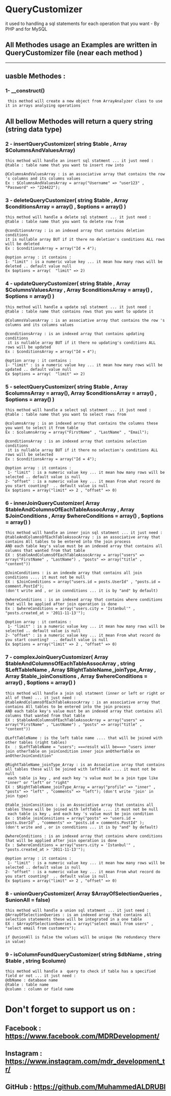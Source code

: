 # QueryCustomizer
it used to handling a sql statements for each operation that you want - By PHP and for MySQL


## All Methodes usage an Examples are written in QueryCustomizer file (near each method )

<hr> 

## uasble Methodes :

### 1-  __construct() 
     this method will create a new object from ArrayAnalyzer class to use it in arrays analyzing operations
     
## All bellow Methodes will return a query string (string data type)

### 2 - insertQueryCustomizer( string $table , Array $ColumnsAndValuesArray)
    this method will handle an insert sql statment ... it just need :
    @table : table name that you want to insert row into
    
    @ColumnsAndValuesArray : is an associative array that contains the row 's columns and its columns values
    Ex : $ColumnsAndValuesArray = array("Username" => "user123" , "Password" => "224422"); 
    
### 3 - deleteQueryCustomizer( string $table , Array $conditionsArray = array()  , $options = array()  )
    this method will handle a delete sql statment ... it just need :
    @table : table name that you want to delete row from
    
    @conditionsArray : is an indexed array that contains deletion conditions
    it is nullable array BUT if it there no deletion's conditions ALL rows will be deleted
    Ex : $conditionsArray = array("Id = 4");
    
    @option array : it contains : 
    1- "limit" : is a numeric value key ... it mean how many rows will be deleted .. default value null
    Ex $options = array(  "limit" => 2)
    
### 4 - updateQueryCustomizer( string $table , Array $ColumnsValuesArray , Array $conditionsArray = array() , $options = array() ) 
    this method will handle a update sql statment ... it just need :
    @table : table name that contains rows that you want to update it
    
    @ColumnsValuesArray : is an associative array that contains the row 's columns and its columns values
    
    @conditionsArray : is an indexed array that contains updating conditions
     it is nullable array BUT if it there no updating's conditions ALL rows will be updated
    Ex : $conditionsArray = array("Id = 4");
    
    @option array : it contains : 
    1- "limit" : is a numeric value key ... it mean how many rows will be updated .. default value null
    Ex $options = array(  "limit" => 2)
    
### 5 - selectQueryCustomizer( string $table , Array $columnsArray = array(), Array $conditionsArray = array() ,  $options = array() )  
    this method will handle a select sql statment ... it just need :
    @table : table name that you want to select rows from
    
    @columnsArray : is an indexed array that contains the columns these you want to select it from table
    Ex : $columnsArray = array("FirstName" , "LastName" , "Email");
    
    @conditionsArray : is an indexed array that contains selection conditions
     it is nullable array BUT if it there no selection's conditions ALL rows will be selected
    Ex : $conditionsArray = array("Id = 4");
    
    @option array : it contains : 
     1- "limit" : is a numeric value key ... it mean how many rows will be selected .. default value is null
    2- "offset" : is a numeric value key ... it mean From what record do you start counting?  .. default value is null
    Ex $options = array("limit" => 2 , "offset" => 0)
    
### 6 - innerJoinQueryCustomizer( Array $tableAndColumnsOfEachTableAssocArray , Array $JoinConditions , Array $whereConditions = array() , $options = array() )
    this method will handle an inner join sql statment ... it just need :
    @tableAndColumnsOfEachTableAssocArray : is an associative array that contains All tables to be entered into the join process
    AND each table key's value must be an indexed array that contains all columns that wanted from that table
    EX : $tableAndColumnsOfEachTableAssocArray = array("users" => array("FirstName" , "LastName") , "posts" => array("title" , "content"))
    
    @JoinConditions : is an indexde array that contains all join conditions .... it must not be null
    EX : $JoinConditions = array("users.id = posts.UserId" , "posts.id = comment.PostId");
    (don't write and , or in connditions ... it is by "and" by default)
    
    @whereConditions : is an indexed array that contains where conditions that will be applied after join operation is done
    Ex : $whereConditions = array("users.city = 'Istanbul'" , "posts.created_at > '2011-11-13'"); 
    
    @option array : it contains : 
     1- "limit" : is a numeric value key ... it mean how many rows will be selected .. default value is null
    2- "offset" : is a numeric value key ... it mean From what record do you start counting?  .. default value is null
    Ex $options = array("limit" => 2 , "offset" => 0)
    
### 7 - complexJoinQueryCustomizer( Array $tableAndColumnsOfEachTableAssocArray , string $LeftTableName ,  Array $RightTableName_joinType_Array , Array $table_joinConsitions , Array $whereConditions = array() ,  $options = array() ) 
    this method will handle a join sql statment (inner or left or right or all of them) ... it just need :
    @tableAndColumnsOfEachTableAssocArray : is an associative array that contains All tables to be entered into the join process
    AND each table key's value must be an indexed array that contains all columns that wanted from that table
    EX : $tableAndColumnsOfEachTableAssocArray = array("users" => array("FirstName" , "LastName") , "posts" => array("title" , "content"))
    
    @LeftTableName : is the left table name .... that will be joined with other tables (right tables)
    Ex  : $LeftTableName = "users"; ===result will be===> "users inner join otherTable on joinCondition inner join anOtherTable on anOtherJoinCondition"
    
    @RightTableName_joinType_Array : is an Associative array that contains all tables these will be joined with leftTable .... it must not be null
     each table is key , and each key 's value must be a join type like "inner" or "left" or "right"
    EX : $RightTableName_joinType_Array = array("profile" => "inner" , "posts" => "left" , "comments" => "left"); (don't write 'join' in  join type)
    
    @table_joinConsitions : is an Associative array that contains all tables these will be joined with leftTable .... it must not be null
     each table is key , and each key 's value must be join condition
    Ex : $table_joinConsitions = array("posts" => "users.id = posts.UserId" , "comments" => "posts.id = comments.PostId" ); 
    (don't write and , or in connditions ... it is by "and" by default)
    
    @whereConditions : is an indexed array that contains where conditions that will be applied after join operation is done
    Ex : $whereConditions = array("users.city = 'Istanbul'" , "posts.created_at > '2011-11-13'"); 
    
    @option array : it contains : 
     1- "limit" : is a numeric value key ... it mean how many rows will be selected .. default value is null
    2- "offset" : is a numeric value key ... it mean From what record do you start counting?  .. default value is null
    Ex $options = array("limit" => 2 , "offset" => 0)
    
### 8 - unionQueryCustomizer( Array $ArrayOfSelectionQueries , $unionAll = false)
    this method will handle a union sql statment ... it just need :
    @ArrayOfSelectionQueries : is an indexed array that contains all selection statements these will be integrated in a one table
    EX : $ArrayOfSelectionQueries = array("select email from users" , "select email from customers");
    
    if @unionAll is false the values will be unique (No redundancy there in value)
    
### 9 - isColumnFoundQueryCustomizer( string $dbName , string $table , string $column)
    this method will handle a  query to check if table has a specified field or not ... it just need :
    @dbName : database name
    @table : table name
    @column : column or field name

# Don't forget to support us on : 
##  Facebook : https://www.facebook.com/MDRDevelopment/
##  Instagram : https://www.instagram.com/mdr_development_tr/
##  GitHub : https://github.com/MuhammedALDRUBI
